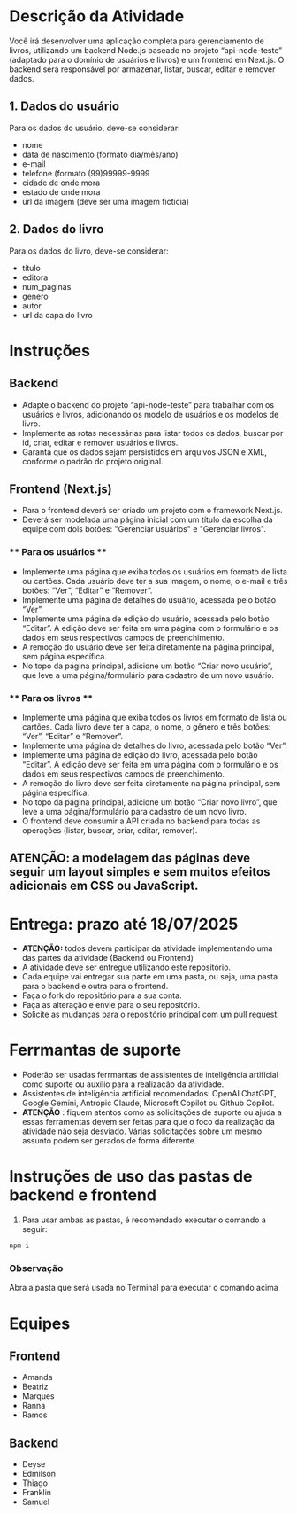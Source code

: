 # Descrição da Atividade

Você irá desenvolver uma aplicação completa para gerenciamento de livros, utilizando um backend Node.js baseado no projeto “api-node-teste” (adaptado para o domínio de usuários e livros) e um frontend em Next.js. O backend será responsável por armazenar, listar, buscar, editar e remover dados.

## 1. Dados do usuário
Para os dados do usuário, deve-se considerar:
* nome
* data de nascimento (formato dia/mês/ano)
* e-mail
* telefone (formato (99)99999-9999
* cidade de onde mora
* estado de onde mora
* url da imagem (deve ser uma imagem fictícia)

## 2. Dados do livro
Para os dados do livro, deve-se considerar:
* título
* editora
* num_paginas
* genero
* autor
* url da capa do livro

# Instruções

## Backend

* Adapte o backend do projeto “api-node-teste” para trabalhar com os usuários e livros, adicionando os modelo de usuários e os modelos de livro.
* Implemente as rotas necessárias para listar todos os dados, buscar por id, criar, editar e remover usuários e livros.
* Garanta que os dados sejam persistidos em arquivos JSON e XML, conforme o padrão do projeto original.

## Frontend (Next.js)
* Para o frontend deverá ser criado um projeto com o framework Next.js.
* Deverá ser modelada uma página inicial com um título da escolha da equipe com dois botões: "Gerenciar usuários" e "Gerenciar livros".

### ** Para os usuários **
* Implemente uma página que exiba todos os usuários em formato de lista ou cartões. Cada usuário deve ter a sua imagem, o nome, o e-mail e três botões: “Ver”, “Editar” e “Remover”.
* Implemente uma página de detalhes do usuário, acessada pelo botão “Ver”.
* Implemente uma página de edição do usuário, acessada pelo botão “Editar”. A edição deve ser feita em uma página com o formulário e os dados em seus respectivos campos de preenchimento.
* A remoção do usuário deve ser feita diretamente na página principal, sem página específica.
* No topo da página principal, adicione um botão “Criar novo usuário”, que leve a uma página/formulário para cadastro de um novo usuário.

### ** Para os livros **
* Implemente uma página que exiba todos os livros em formato de lista ou cartões. Cada livro deve ter a capa, o nome, o gênero e três botões: “Ver”, “Editar” e “Remover”.
* Implemente uma página de detalhes do livro, acessada pelo botão “Ver”.
* Implemente uma página de edição do livro, acessada pelo botão “Editar”. A edição deve ser feita em uma página com o formulário e os dados em seus respectivos campos de preenchimento.
* A remoção do livro deve ser feita diretamente na página principal, sem página específica.
* No topo da página principal, adicione um botão “Criar novo livro”, que leve a uma página/formulário para cadastro de um novo livro.
* O frontend deve consumir a API criada no backend para todas as operações (listar, buscar, criar, editar, remover).

  
## **ATENÇÃO:** a modelagem das páginas deve seguir um layout simples e sem muitos efeitos adicionais em CSS ou JavaScript.

# Entrega: prazo até 18/07/2025

* **ATENÇÃO:** todos devem participar da atividade implementando uma das partes da atividade (Backend ou Frontend)
* A atividade deve ser entregue utilizando este repositório.
* Cada equipe vai entregar sua parte em uma pasta, ou seja, uma pasta para o backend e outra para o frontend.
* Faça o fork do repositório para a sua conta.
* Faça as alteração e envie para o seu repositório.
* Solicite as mudanças para o repositório principal com um pull request.

# Ferrmantas de suporte
* Poderão ser usadas ferrmantas de assistentes de inteligência artificial como suporte ou auxílio para a realização da atividade.
* Assistentes de inteligência artificial recomendados: OpenAI ChatGPT, Google Gemini, Antropic Claude, Microsoft Copilot ou Github Copilot.
* **ATENÇÃO** : fiquem atentos como as solicitações de suporte ou ajuda a essas ferramentas devem ser feitas para que o foco da realização da atividade não seja desviado. Várias solicitações sobre um mesmo assunto podem ser gerados de forma diferente.

# Instruções de uso das pastas de backend e frontend

1. Para usar ambas as pastas, é recomendado executar o comando a seguir:

``` powershell
npm i
```

### Observação
Abra a pasta que será usada no Terminal para executar o comando acima 

# Equipes
## Frontend
* Amanda
* Beatriz
* Marques
* Ranna
* Ramos

## Backend
* Deyse
* Edmilson
* Thiago
* Franklin
* Samuel 
